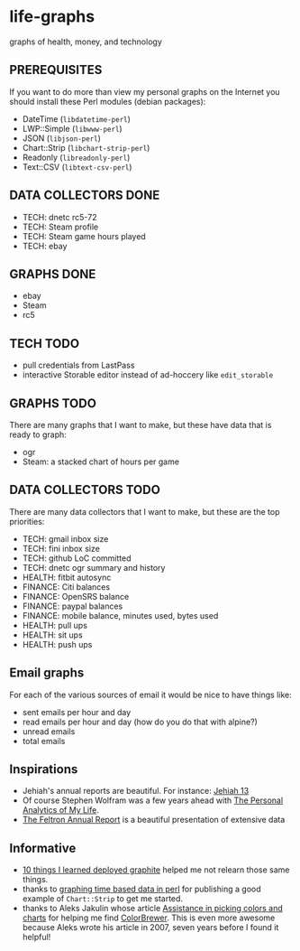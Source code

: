 life-graphs
===========

graphs of health, money, and technology

PREREQUISITES
-------------

If you want to do more than view my personal graphs on the Internet you should install these Perl modules (debian packages):

* DateTime (`libdatetime-perl`)
* LWP::Simple (`libwww-perl`)
* JSON (`libjson-perl`)
* Chart::Strip (`libchart-strip-perl`)
* Readonly (`libreadonly-perl`)
* Text::CSV (`libtext-csv-perl`)

DATA COLLECTORS DONE
--------------------

* TECH: dnetc rc5-72
* TECH: Steam profile
* TECH: Steam game hours played
* TECH: ebay

GRAPHS DONE
-----------

* ebay
* Steam
* rc5

TECH TODO
---------

* pull credentials from LastPass
* interactive Storable editor instead of ad-hoccery like `edit_storable`

GRAPHS TODO
-----------

There are many graphs that I want to make, but these have data that is ready to graph:

* ogr
* Steam: a stacked chart of hours per game

DATA COLLECTORS TODO
--------------------

There are many data collectors that I want to make, but these are the top priorities:

* TECH: gmail inbox size
* TECH: fini inbox size
* TECH: github LoC committed
* TECH: dnetc ogr summary and history
* HEALTH: fitbit autosync
* FINANCE: Citi balances
* FINANCE: OpenSRS balance
* FINANCE: paypal balances
* FINANCE: mobile balance, minutes used, bytes used
* HEALTH: pull ups
* HEALTH: sit ups
* HEALTH: push ups

Email graphs
------------

For each of the various sources of email it would be nice to have things like:

* sent emails per hour and day
* read emails per hour and day (how do you do that with alpine?)
* unread emails
* total emails

Inspirations
------------

* Jehiah's annual reports are beautiful.  For instance: [Jehiah 13](http://jehiah.cz/one-three/)
* Of course Stephen Wolfram was a few years ahead with [The Personal Analytics of My Life](http://blog.stephenwolfram.com/2012/03/the-personal-analytics-of-my-life/).
* [The Feltron Annual Report](http://feltron.com/ar12_01.html) is a beautiful presentation of extensive data

Informative
-----------

* [10 things I learned deployed graphite](http://kevinmccarthy.org/blog/2013/07/18/10-things-i-learned-deploying-graphite/) helped me not relearn those same things.
* thanks to [graphing time based data in perl](http://www.preshweb.co.uk/2011/11/graphing-time-based-data-in-perl/) for publishing a good example of `Chart::Strip` to get me started.
* thanks to Aleks Jakulin whose article [Assistance in picking colors and charts](http://andrewgelman.com/2007/11/22/assistance_in_p/) for helping me find [ColorBrewer](http://www.personal.psu.edu/cab38/ColorBrewer/ColorBrewer.html).  This is even more awesome because Aleks wrote his article in 2007, seven years before I found it helpful!

